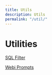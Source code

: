 ```yaml
---
title: Utils
description: Utils
permalink: "/util/"
---
```


# Utilities

[SQL Filter](https://biclever.com/util/sqlfilter/)

[Webi Prompts](https://biclever.com/util/webiprompts/)

